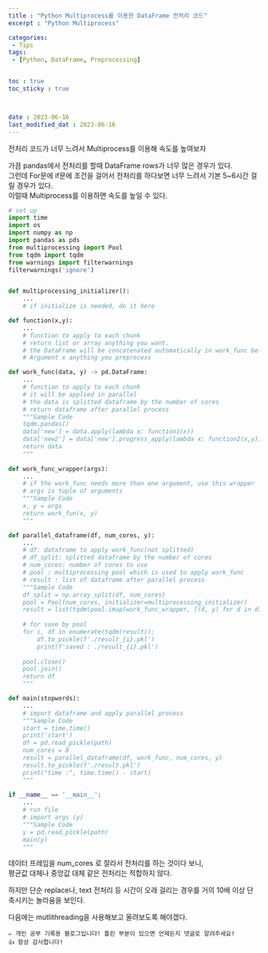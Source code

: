 ```yaml
---
title : "Python Multiprocess를 이용한 DataFrame 전처리 코드"
excerpt : "Python Multiprocess"

categories: 
 - Tips
tags: 
 - [Python, DataFrame, Preprocessing]


toc : true
toc_sticky : true



date : 2023-06-16
last_modified_dat : 2023-06-16
---
```

<div class='notice--info' markdown='1'>
전처리 코드가 너무 느려서 Multiprocess를 이용해 속도를 높여보자
</div>

가끔 pandas에서 전처리를 할때 DataFrame rows가 너무 많은 경우가 있다.  
그런데 For문에 if문에 조건을 걸어서 전처리를 하다보면 너무 느려서 기본 5~6시간 걸릴 경우가 있다.  
이럴때 Multiprocess를 이용하면 속도를 높일 수 있다.  

```python
# set up
import time
import os
import numpy as np
import pandas as pds
from multiprocessing import Pool
from tqdm import tqdm
from warnings import filterwarnings
filterwarnings('ignore') 


def multiprocessing_initializer():
    ...
    # if initialize is needed, do it here

def function(x,y):
    ...
    # function to apply to each chunk
    # return list or array anything you want.
    # the DataFrame will be concatenated automatically in work_func below
    # Argument x anything you preprocess

def work_func(data, y) -> pd.DataFrame:
    ...
    # function to apply to each chunk
    # it will be applied in parallel
    # the data is splitted dataframe by the number of cores
    # return dataframe after parallel process
    """Sample Code
    tqdm.pandas()
    data['new'] = data.apply(lambda x: function1(x))
    data['new2'] = data['new'].progress_apply(lambda x: function2(x,y))
    return data
    """
    
def work_func_wrapper(args):
    ...
    # if the work_func needs more than one argument, use this wrapper
    # args is tuple of arguments
    """Sample Code
    x, y = args
    return work_fun(x, y)
    """

def parallel_dataframe(df, num_cores, y):
    ...
    # df: dataframe to apply work_func(not splitted)
    # df_split: splitted dataframe by the number of cores
    # num_cores: number of cores to use
    # pool : multiprocessing pool which is used to apply work_func
    # result : list of dataframe after parallel process
    """Sample Code
    df_split = np.array_split(df, num_cores)
    pool = Pool(num_cores, initializer=multiprocessing_initializer)
    result = list(tqdm(pool.imap(work_func_wrapper, [(d, y) for d in df_split]), total=len(df_split)))
    
    # for save by pool
    for i, df in enumerate(tqdm(result)):
        df.to_pickle(f'./result_{i}.pkl')
        print(f'saved : ./result_{i}.pkl')
    
    pool.close()
    pool.join()
    return df
    """

def main(stopwords):
    ...
    # import dataframe and apply parallel process
    """Sample Code
    start = time.time()
    print('start')
    df = pd.read_pickle(path)
    num_cores = 8 
    result = parallel_dataframe(df, work_func, num_cores, y)
    result.to_pickle(f'./result.pkl')
    print("time :", time.time() - start)
    """
    
if __name__ == '__main__':
    ...
    # run file
    # import args (y)
    """Sample Code
    y = pd.read_pickle(path)
    main(y)
    """
```

데이터 프레임을 num_cores 로 잘라서 전처리를 하는 것이다 보니,  
평균값 대체나 중앙값 대체 같은 전처리는 적합하지 않다.  

하지만 단순 replace나, text 전처리 등 시간이 오래 걸리는 경우를 거의 10배 이상 단축시키는 놀라움을 보인다.  
 
<div class='notice--info' markdown='1'>
다음에는 mutlithreading을 사용해보고 올려보도록 해야겠다.
</div>

```
✏️ 개인 공부 기록용 블로그입니다! 틀린 부분이 있으면 언제든지 댓글로 알려주세요!
👍 항상 감사합니다!
```